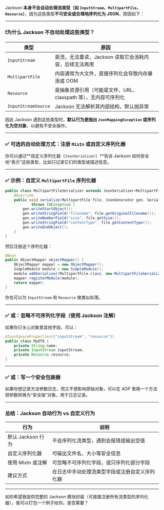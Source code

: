Jackson **本身不会自动处理流类型（如 `InputStream`、`MultipartFile`、`Resource`）**，因为这些类型**不可安全或合理地序列化为 JSON**，原因如下：

---

### ❗为什么 Jackson 不自动处理这些类型？

| 类型                  | 原因                                     |
| ------------------- | -------------------------------------- |
| `InputStream`       | 是流，无法重读，Jackson 读取它会消耗内容，后续无法再用        |
| `MultipartFile`     | 内容通常为大文件，直接序列化会导致内存暴涨或 OOM             |
| `Resource`          | 是抽象资源引用（可能是文件、URL、classpath 等），无内容可序列化 |
| `InputStreamSource` | Jackson 无法解析其内部结构，默认抛异常                |

因此 Jackson 遇到这些类型时，**默认行为是抛出 `JsonMappingException` 或序列化为空对象**，以避免不安全操作。

---

### ✅ 可选的自动处理方式：注册 **`MixIn` 或自定义序列化器**

你可以通过\*\*自定义序列化器（`JsonSerializer`）\*\*告诉 Jackson 如何安全地“表示”这些类型，比如只记录它们的类型或描述信息。

---

### ✅ 示例：自定义 `MultipartFile` 序列化器

```java
public class MultipartFileSerializer extends JsonSerializer<MultipartFile> {
    @Override
    public void serialize(MultipartFile file, JsonGenerator gen, SerializerProvider serializers)
            throws IOException {
        gen.writeStartObject();
        gen.writeStringField("filename", file.getOriginalFilename());
        gen.writeNumberField("size", file.getSize());
        gen.writeStringField("contentType", file.getContentType());
        gen.writeEndObject();
    }
}
```

然后注册这个序列化器：

```java
@Bean
public ObjectMapper objectMapper() {
    ObjectMapper mapper = new ObjectMapper();
    SimpleModule module = new SimpleModule();
    module.addSerializer(MultipartFile.class, new MultipartFileSerializer());
    mapper.registerModule(module);
    return mapper;
}
```

你也可以为 `InputStream` 和 `Resource` 做类似处理。

---

### ✅ 或：忽略不可序列化字段（使用 Jackson 注解）

如果你只关心对象里其他字段，可以：

```java
@JsonIgnoreProperties({"inputStream", "resource"})
public class MyDTO {
    private String name;
    private InputStream inputStream;
    private Resource resource;
}
```

---

### ✅ 或：写一个安全包装器

如果你想记录方法参数日志，而又不想影响原始对象，可以在 AOP 里用一个方法把参数转换为“安全版”对象，用于日志记录。

---

### 总结：Jackson 自动行为 vs 自定义行为

| 行为            | 说明                      |
| ------------- | ----------------------- |
| 默认 Jackson 行为 | 不会序列化流类型，遇到会报错或输出空值     |
| 自定义序列化器       | 可输出文件名、大小等安全信息          |
| 使用 MixIn 或注解  | 可忽略不可序列化字段，或只序列化部分字段    |
| 建议方式          | 在日志中手动处理流类型字段或注册自定义序列化器 |

---

如你希望我提供完整的 Jackson 模块封装（可直接注册所有流类型的序列化器），我可以打包一个例子给你。是否需要？
